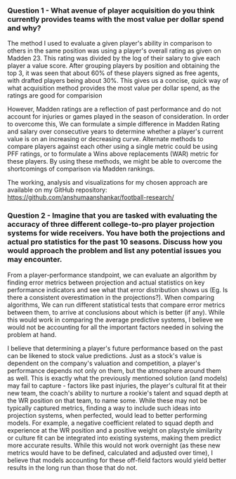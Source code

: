 ### Question 1 - What avenue of player acquisition do you think currently provides teams with the most value per dollar spend and why?
The method I used to evaluate a given player's ability in comparison to others in the same position was using a player's overall rating as given on Madden 23. This rating was divided by the log of their salary to give each player a value score. After grouping players by position and obtaining the top 3, it was seen that about 60% of these players signed as free agents, with drafted players being about 30%. This gives us a concise, quick way of what acquisition method provides the most value per dollar spend, as the ratings are good for comparision

However, Madden ratings are a reflection of past performance and do not account for injuries or games played in the season of consideration. In order to overcome this, We can formulate a simple difference in Madden Rating and salary over consecutive years to determine whether a player's current value is on an increasing or decreasing curve. Alternate methods to compare players against each other using a single metric could be using PFF ratings, or to formulate a Wins above replacements (WAR) metric for these players. By using these methods, we might be able to overcome the shortcomings of comparison via Madden rankings.

The working, analysis and visualizations for my chosen approach are available on my GitHub repository: <a> https://github.com/anshumaanshankar/football-research/ </a>

### Question 2 - Imagine that you are tasked with evaluating the accuracy of three different college-to-pro player projection systems for wide receivers. You have both the projections and actual pro statistics for the past 10 seasons. Discuss how you would approach the problem and list any potential issues you may encounter.

From a player-performance standpoint, we can evaluate an algorithm by finding error metrics between projection and actual statistics on key performance indicators and see what that error distribution shows us (Eg. Is there a consistent overestimation in the projections?). When comparing algorithms, We can run different statistical tests that compare error metrics between them, to arrive at conclusions about which is better (if any). While this would work in comparing the average predictive systems, I believe we would not be accounting for all the important factors needed in solving the problem at hand. 

I believe that determining a player's future performance based on the past can be likened to stock value predictions. Just as a stock's value is dependent on the company's valuation and competition, a player's performance depends not only on them, but the atmosphere around them as well. This is exactly what the previously mentioned solution (and models) may fail to capture - factors like past injuries, the player's cultural fit at their new team, the coach's ability to nurture a rookie's talent and squad depth at the WR position on that team, to name some. While these may not be typically captured metrics, finding a way to include such ideas into projection systems, when perfected, would lead to better performing models. For example, a negative coefficient related to squad depth and experience at the WR position and a positive weight on playstyle similarity or culture fit can be integrated into existing systems, making them predict more accurate results. While this would not work overnight (as these new metrics would have to be defined, calculated and adjusted over time), I believe that models accounting for these off-field factors would yield better results in the long run than those that do not.
